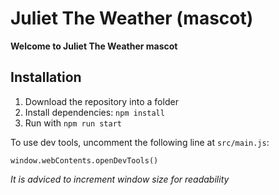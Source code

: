 # Juliet The Weather (mascot)

**Welcome to Juliet The Weather mascot**

## Installation

1. Download the repository into a folder
2. Install dependencies: `npm install`
3. Run with `npm run start`

To use dev tools, uncomment the following line at `src/main.js`:

    window.webContents.openDevTools()

*It is adviced to increment window size for readability*